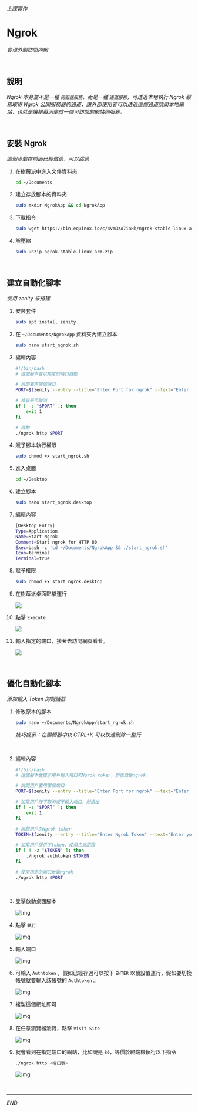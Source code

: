 *上課實作*

# Ngrok

_實現外網訪問內網_

<br>

## 說明

_Ngrok 本身並不是一種 `伺服器服務`，而是一種 `通道服務`，可透過本地執行 Ngrok 服務取得 Ngrok 公開服務器的通道，讓外部使用者可以透過這個通道訪問本地網站，也就是讓樹莓派變成一個可訪問的網站伺服器。_

<br>

## 安裝 Ngrok

_這個步驟在前面已經做過，可以跳過_

1. 在樹莓派中進入文件資料夾

   ```bash
   cd ~/Documents
   ```
2. 建立存放腳本的資料夾

   ```bash
   sudo mkdir NgrokApp && cd NgrokApp
   ```
3. 下載指令

   ```bash
   sudo wget https://bin.equinox.io/c/4VmDzA7iaHb/ngrok-stable-linux-arm.zip
   ```
4. 解壓縮

   ```bash
   sudo unzip ngrok-stable-linux-arm.zip
   ```

<br>

## 建立自動化腳本

_使用 zenity 來搭建_

1. 安裝套件

   ```bash
   sudo apt install zenity
   ```

2. 在 `~/Documents/NgrokApp` 資料夾內建立腳本

   ```bash
   sudo nano start_ngrok.sh
   ```

3. 編輯內容

   ```bash
   #!/bin/bash
   # 這個腳本會以指定的端口啟動

   # 詢問要用哪個端口
   PORT=$(zenity --entry --title="Enter Port for ngrok" --text="Enter the port you want to use:")

   # 檢查是否取消
   if [ -z "$PORT" ]; then
       exit 1
   fi

   # 啟動
   ./ngrok http $PORT
   ```

4. 賦予腳本執行權限

   ```bash
   sudo chmod +x start_ngrok.sh
   ```

5. 進入桌面

   ```bash
   cd ~/Desktop
   ```

6. 建立腳本

    ```bash
    sudo nano start_ngrok.desktop
    ```

7. 編輯內容

    ```bash
    [Desktop Entry]
    Type=Application
    Name=Start Ngrok
    Comment=Start ngrok for HTTP 80
    Exec=bash -c 'cd ~/Documents/NgrokApp && ./start_ngrok.sh'
    Icon=terminal
    Terminal=true
    ```

8. 賦予權限

    ```bash
    sudo chmod +x start_ngrok.desktop
    ```

9. 在樹莓派桌面點擊運行
    
    ![](images/img_98.png)


10. 點擊 `Execute`
    
    ![](images/img_99.png)

11. 輸入指定的端口，接著去訪問網頁看看。
    
    ![](images/img_100.png)

<br>

## 優化自動化腳本

_添加輸入 Token 的對話框_

1. 修改原本的腳本

    ```bash
    sudo nano ~/Documents/NgrokApp/start_ngrok.sh
    ```
   _技巧提示：在編輯器中以 CTRL+K 可以快速刪除一整行_

<br>

2.  編輯內容

    ```bash
    #!/bin/bash
    # 這個腳本會提示用戶輸入端口和Ngrok token，然後啟動ngrok

    # 詢問用戶要用哪個端口
    PORT=$(zenity --entry --title="Enter Port for ngrok" --text="Enter the port you want to use (Current Port):")

    # 如果用戶按下取消或不輸入端口，則退出
    if [ -z "$PORT" ]; then
        exit 1
    fi

    # 詢問用戶的Ngrok token
    TOKEN=$(zenity --entry --title="Enter Ngrok Token" --text="Enter your ngrok token (if you want to authenticate):")

    # 如果用戶提供了token，使用它來認證
    if [ ! -z "$TOKEN" ]; then
        ./ngrok authtoken $TOKEN
    fi

    # 使用指定的端口啟動ngrok
    ./ngrok http $PORT
    ```

<br>

3. 雙擊啟動桌面腳本

   ![img](images/img_35.png)

4. 點擊 `執行`

   ![img](images/img_36.png)

5. 輸入端口

   ![img](images/img_37.png)

6. 可輸入 `Authtoken` ，假如已經存過可以按下 `ENTER` 以預設值運行，假如要切換帳號就要輸入該帳號的 `Authtoken` 。

   ![img](images/img_38.png)

7. 複製這個網址即可

   ![img](images/img_39.png)

8. 在任意瀏覽器瀏覽，點擊 `Visit Site`

   ![img](images/img_40.png)

9. 就會看到在指定端口的網站，比如說是 `80`，等價於終端機執行以下指令
   
   ```bash
   ./ngrok http <端口號>
   ```

   ![img](images/img_42.png)

<br>

---

_END_
